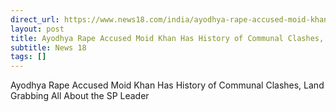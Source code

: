 ```yaml
---
direct_url: https://www.news18.com/india/ayodhya-rape-accused-moid-khan-has-history-of-communal-clashes-land-grabbing-all-about-the-sp-leader-8990446.html
layout: post
title: Ayodhya Rape Accused Moid Khan Has History of Communal Clashes, Land Grabbing   All About the SP Leader
subtitle: News 18
tags: []
---
```


Ayodhya Rape Accused Moid Khan Has History of Communal Clashes, Land Grabbing   All About the SP Leader

